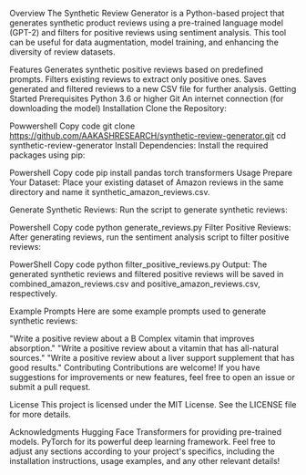 Overview
The Synthetic Review Generator is a Python-based project that generates synthetic product reviews using a pre-trained language model (GPT-2) and filters for positive reviews using sentiment analysis. This tool can be useful for data augmentation, model training, and enhancing the diversity of review datasets.

Features
Generates synthetic positive reviews based on predefined prompts.
Filters existing reviews to extract only positive ones.
Saves generated and filtered reviews to a new CSV file for further analysis.
Getting Started
Prerequisites
Python 3.6 or higher
Git
An internet connection (for downloading the model)
Installation
Clone the Repository:

Powwershell
Copy code
git clone https://github.com/AAKASHRESEARCH/synthetic-review-generator.git
cd synthetic-review-generator
Install Dependencies: Install the required packages using pip:

Powershell
Copy code
pip install pandas torch transformers
Usage
Prepare Your Dataset: Place your existing dataset of Amazon reviews in the same directory and name it synthetic_amazon_reviews.csv.

Generate Synthetic Reviews: Run the script to generate synthetic reviews:

Powershell
Copy code
python generate_reviews.py
Filter Positive Reviews: After generating reviews, run the sentiment analysis script to filter positive reviews:

PowerShell
Copy code
python filter_positive_reviews.py
Output: The generated synthetic reviews and filtered positive reviews will be saved in combined_amazon_reviews.csv and positive_amazon_reviews.csv, respectively.

Example Prompts
Here are some example prompts used to generate synthetic reviews:

"Write a positive review about a B Complex vitamin that improves absorption."
"Write a positive review about a vitamin that has all-natural sources."
"Write a positive review about a liver support supplement that has good results."
Contributing
Contributions are welcome! If you have suggestions for improvements or new features, feel free to open an issue or submit a pull request.

License
This project is licensed under the MIT License. See the LICENSE file for more details.

Acknowledgments
Hugging Face Transformers for providing pre-trained models.
PyTorch for its powerful deep learning framework.
Feel free to adjust any sections according to your project's specifics, including the installation instructions, usage examples, and any other relevant details!



